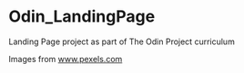 # Odin_LandingPage
Landing Page project as part of The Odin Project curriculum 

Images from www.pexels.com

